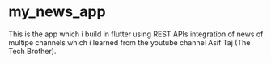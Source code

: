 # my_news_app

This is the app which i build in flutter using REST APIs integration of news of multipe channels which i learned from the youtube channel Asif Taj (The Tech Brother).


